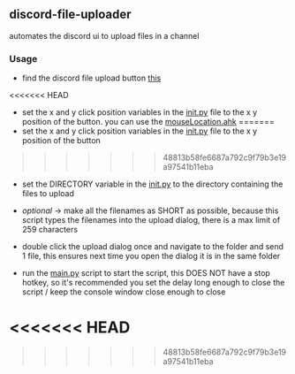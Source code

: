 ## discord-file-uploader
automates the discord ui to upload files in a channel


### Usage

 - find the discord file upload button [this](images/button.png)

<<<<<<< HEAD
 - set the x and y click position variables in the [init.py](src/__init__.py) file to the x y position of the button. you can use the [mouseLocation.ahk](src/scripts/mouseLocation.ahk)
=======
 - set the x and y click position variables in the [init.py](src/__init__.py) file to the x y position of the button
>>>>>>> 48813b58fe6687a792c9f79b3e19a97541b11eba

 - set the DIRECTORY variable in the [init.py](src/__init__.py) to the directory containing the files to upload

 - *optional* -> make all the filenames as SHORT as possible, because this script types the filenames into the upload dialog, there is a max limit of 259 characters

 - double click the upload dialog once and navigate to the folder and send 1 file, this ensures next time you open the dialog it is in the same folder

 - run the [main.py](src/__main__.py) script to start the script, this DOES NOT have a stop hotkey, so it's recommended you set the delay long enough to close the script / keep the console window close enough to close

<<<<<<< HEAD
=======
 
>>>>>>> 48813b58fe6687a792c9f79b3e19a97541b11eba

